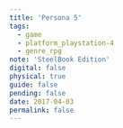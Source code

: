 ```yaml
---
title: 'Persona 5'
tags:
  - game
  - platform_playstation-4
  - genre_rpg
note: 'SteelBook Edition'
digital: false
physical: true
guide: false
pending: false
date: 2017-04-03
permalink: false
---
```

